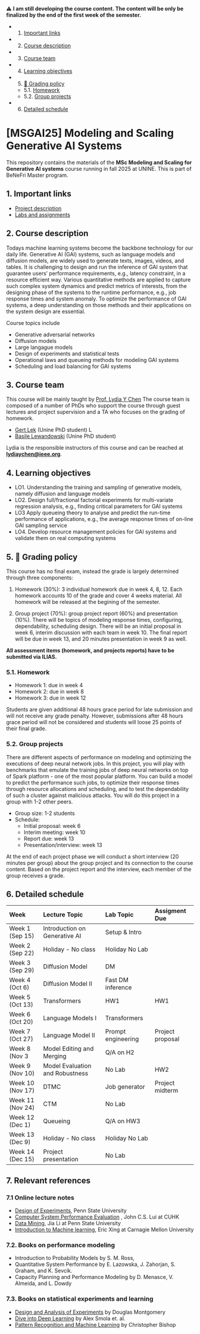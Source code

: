 
:warning: **I am still developing the course content. The content will be only be finalized by the end of the first week of the semester.**

<!-- vscode-markdown-toc -->
* 1. [Important links](#Importantlinks)
* 2. [Course description](#Coursedescription)
* 3. [Course team](#Courseteam)
* 4. [Learning objectives](#Learningobjectives)
* 5. [:dart: Grading policy](#dart:Gradingpolicy)
    * 5.1. [Homework](#Homework)
    * 5.2. [Group projects](#Groupprojects)
* 6. [Detailed schedule](#Detailedschedule)

    
<!-- vscode-markdown-toc-config
    numbering=true
    autoSave=true
    /vscode-markdown-toc-config -->
<!-- /vscode-markdown-toc --><!-- vscode-markdown-toc -->


# [MSGAI25] Modeling and Scaling Generative AI Systems <!-- omit in toc -->

This repository contains the materials of the **MSc Modeling and Scaling for Generative AI systems** course running in fall 2025 at UNINE. This is part of BeNeFri Master program.


##  1. <a name='Importantlinks'></a>Important links

- [Project description](project.md)
- [Labs and assignments](lab.md)


##  2. <a name='Coursedescription'></a>Course description


Todays machine learning systems become the backbone technology for our daily life.  Generative AI (GAI) systems, such as language models and diffusion models, are widely used to generate texts, images, videos, and tables. It is challenging to design and run the inference of GAI system that guarantee users’ performance requirements, e.g., latency constraint, in a resource efficient way. Various quantitative methods are applied to capture such complex system dynamics and predict metrics of interests, from the designing phase of the systems to the runtime performance, e.g., job response times and system anomaly.  To optimize the performance of GAI  systems, a deep understanding on those methods and their applications on the system design are essential. 
<!-- Having practical hand-on experience on designing experiments, deriving models, and validating results with benchmark systems will prepare students to tackle challenges of real systems. -->

Course topics include
- Generative adversarial networks
- Diffusion models
- Large langague models
- Design of experiments and statistical tests 
- Operational laws and queueing methods for modeling GAI systems
- Scheduling and load balancing for GAI systems







##  3. <a name='Courseteam'></a>Course team

This course will be mainly taught by [Prof. Lydia Y Chen](https://lydiaychen.github.io/)  The course team is composed of a number of PhDs  who support the course through guest lectures and project supervision and a TA who focuses on the grading of homework. 


-  [Gert Lek](mailto:gert.lek@unine.ch) (Unine PhD student) L
-  [Basile Lewandowski](mailto:basile.lewandowski@unine.c) (Unine PhD student)


Lydia is the responsible instructors of this course and can be reached at **lydiaychen@ieee.org**.



##  4. <a name='Learningobjectives'></a>Learning objectives
- LO1. Understanding the training and sampling of generative models, namely diffusion and language models 
- LO2. Design full/fractional factorial experiments for multi-variate regression analysis, e.g., finding critical parameters for GAI systems
- LO3 Apply queueing theory to analyse and predict the run-time performance of applications, e.g., the average response times of on-line GAI sampling service
- LO4. Develop resource management policies for GAI systems and validate them on real computing systems


## 5. <a name='dart:Gradingpolicy'></a>:dart: Grading policy

This course has no final exam, instead the grade is largely determined through three components: 

1. Homework (30%): 3 individual homework due in week 4, 8, 12. Each homework accounts 10  of the grade and cover 4 weeks material. All homework will be released at the begining of the semester.


2. Group project (70%): group project report (60%) and presentation (10%). There will be topics of modeling response times, configuring, dependability, scheduling design. There will be an initial proposal in week 6, interim discussion with each team in week 10. The final report will be due in week 13, and 20 minutes presentation in week 9 as well.


**All assessment items (homework, and projects reports) have to be submitted via ILIAS.**


###  5.1. <a name='Homework'></a>Homework
- Homework 1: due in week 4 
- Homework 2: due in week 8
- Homework 3: due in week 12

Students are given additional 48 hours grace period for late submission and will not receive any grade penalty. However, submissions after 48 hours grace period will not be considered and students will loose 25 points of their final grade. 


###  5.2. <a name='Groupprojects'></a>Group projects
<!-- 7 predefined project topics: evaluating the systems of 
-->
There are different aspects of performance  on modeling and optimizing the executions of deep neural network jobs. In this project, you will play with benchmarks that emulate the training jobs of deep neural networks on top of Spark platform - one of the most popular platform. You can build a model to predict the performance such jobs, to optimize their response times through resource allocations and scheduling, and to test the dependability of such a cluster against malicious attacks. You will do this project in a group with 1-2 other peers.

- Group size: 1-2 students
- Schedule: 
  - Initial proposal: week 6
  - Interim meeting: week 10
  - Report due: week 13
  -  Presentation/interview: week 13 



At the end of each project phase we will conduct a short interview (20 minutes per group) about the group project and its connection to the course content. Based on the project report and the interview, each member of the group receives a grade. 





##  6. <a name='Detailedschedule'></a>Detailed schedule


**Week**|**Lecture Topic**|**Lab Topic**|**Assigment Due**
:-----|:-----|:-----|:-----
Week 1 (Sep 15) | Introduction on Generative AI| Setup & Intro
Week 2 (Sep 22) | Holiday - No class| Holiday   No Lab
Week 3 (Sep 29) | Diffusion Model | DM
Week 4 (Oct 6) | Diffusion Model II | Fast DM inference| 
Week 5 (Oct 13) | Transformers | HW1 | HW1
Week 6 (Oct 20) | Language Models I | Transformers 
Week 7 (Oct 27) | Language Model II |Prompt engineering|Project proposal
Week 8 (Nov 3 | Model Editing and Merging | Q/A on H2 |
Week 9 (Nov 10) | Model Evaluation and Robustness  | No Lab | HW2
Week 10 (Nov 17) | DTMC | Job generator | Project midterm
Week 11 (Nov 24) | CTM| No Lab | 
Week 12 (Dec 1) | Queueing   |  Q/A on HW3
Week 13 (Dec 9) | Holiday - No class| Holiday   No Lab
Week 14 (Dec 15) | Project presentation | No Lab



##  7. <a name='Relevantreferences'></a>Relevant references 

### 7.1 <a name='Onlinelecturenotes'></a>Online lecture notes

 - [Design of Experiments](https://newonlinecourses.science.psu.edu/stat503/node/5/), Penn State University
 - [Computer System Performance Evaluation](http://www.cse.cuhk.edu.hk/~cslui/csc5420.html) , John C.S. Lui at CUHK
- [Data Mining](http://personal.psu.edu/jol2/course/stat557/), Jia Li at Penn State University
-  [Introduction to Machine learning](http://www.cs.cmu.edu/~epxing/Class/10701/), Eric Xing at Carnagie Mellon University



###  7.2. <a name='Booksonperformancemodeling'></a>Books on performance modeling
- Introduction to Probability Models by S. M. Ross, 
- Quantitative System Performance by E. Lazowska, J. Zahorjan, S. Graham, and K. Sevcik.
- Capacity Planning and Performance Modeling by D. Menasce, V. Almeida, and L. Dowdy 


###  7.3. <a name='Booksonstatisticalexperimentsandlearning'></a>Books on statistical experiments and learning
- [Design and Analysis of Experiments](http://faculty.business.utsa.edu/manderso/STA4723/readings/Douglas-C.-Montgomery-Design-and-Analysis-of-Experiments-Wiley-2012.pdf) by Douglas Montgomery
- [Dive into Deep Learning](https://www.d2l.ai/) by Alex Smola et. al.
- [Pattern Recognition and Machine Learning]() by Christopher Bishop 





